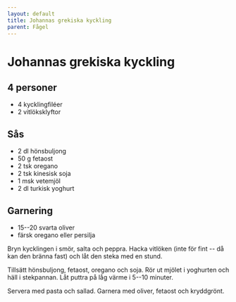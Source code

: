 ```yaml
---
layout: default
title: Johannas grekiska kyckling
parent: Fågel
---
```

# Johannas grekiska kyckling

## 4 personer


-   4 kycklingfiléer
-   2 vitlöksklyftor

## Sås

-   2 dl hönsbuljong
-   50 g fetaost
-   2 tsk oregano
-   2 tsk kinesisk soja
-   1 msk vetemjöl
-   2 dl turkisk yoghurt

## Garnering

-   15--20 svarta oliver
-   färsk oregano eller persilja


Bryn kycklingen i smör, salta och peppra. Hacka vitlöken (inte för fint -- då kan den
bränna fast) och låt den steka med en stund.

Tillsätt hönsbuljong, fetaost, oregano och soja. Rör ut mjölet i
yoghurten och häll i stekpannan. Låt puttra på låg värme i 5--10 minuter.

Servera med pasta och sallad. Garnera med oliver, fetaost och
kryddgrönt.
